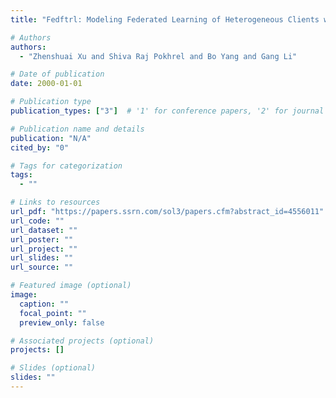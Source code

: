 ```yaml
---
title: "Fedftrl: Modeling Federated Learning of Heterogeneous Clients with Follow the Regularized Leader (Ftrl)"

# Authors
authors:
  - "Zhenshuai Xu and Shiva Raj Pokhrel and Bo Yang and Gang Li"

# Date of publication
date: 2000-01-01

# Publication type
publication_types: ["3"]  # '1' for conference papers, '2' for journal articles, '3' for preprints

# Publication name and details
publication: "N/A"
cited_by: "0"

# Tags for categorization
tags:
  - ""

# Links to resources
url_pdf: "https://papers.ssrn.com/sol3/papers.cfm?abstract_id=4556011"  # Link to the resource
url_code: ""
url_dataset: ""
url_poster: ""
url_project: ""
url_slides: ""
url_source: ""

# Featured image (optional)
image:
  caption: ""
  focal_point: ""
  preview_only: false

# Associated projects (optional)
projects: []

# Slides (optional)
slides: ""
---
```

